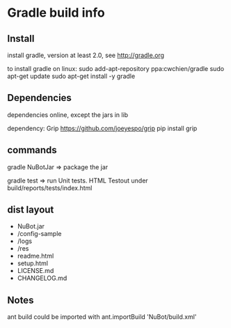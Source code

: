 # Gradle build info

## Install

install gradle, version at least 2.0, see http://gradle.org

to install gradle on linux:
 sudo add-apt-repository ppa:cwchien/gradle
 sudo apt-get update
 sudo apt-get install -y gradle

## Dependencies

dependencies online, except the jars in lib

dependency: Grip
 https://github.com/joeyespo/grip
 pip install grip
 
## commands

 gradle NuBotJar => package the jar
 
 gradle test => run Unit tests. HTML Testout under build/reports/tests/index.html

## dist layout

 * NuBot.jar
 * /config-sample
* /logs
* /res
* readme.html
* setup.html
* LICENSE.md
* CHANGELOG.md

## Notes

ant build could be imported with 
ant.importBuild 'NuBot/build.xml'
 

 